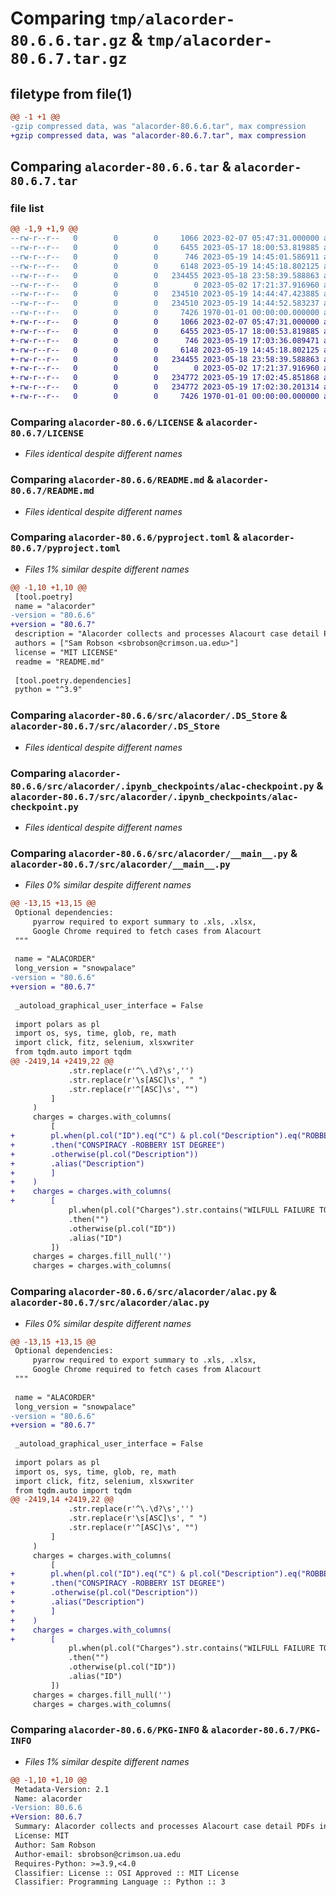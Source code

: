 # Comparing `tmp/alacorder-80.6.6.tar.gz` & `tmp/alacorder-80.6.7.tar.gz`

## filetype from file(1)

```diff
@@ -1 +1 @@
-gzip compressed data, was "alacorder-80.6.6.tar", max compression
+gzip compressed data, was "alacorder-80.6.7.tar", max compression
```

## Comparing `alacorder-80.6.6.tar` & `alacorder-80.6.7.tar`

### file list

```diff
@@ -1,9 +1,9 @@
--rw-r--r--   0        0        0     1066 2023-02-07 05:47:31.000000 alacorder-80.6.6/LICENSE
--rw-r--r--   0        0        0     6455 2023-05-17 18:00:53.819885 alacorder-80.6.6/README.md
--rw-r--r--   0        0        0      746 2023-05-19 14:45:01.586911 alacorder-80.6.6/pyproject.toml
--rw-r--r--   0        0        0     6148 2023-05-19 14:45:18.802125 alacorder-80.6.6/src/alacorder/.DS_Store
--rw-r--r--   0        0        0   234455 2023-05-18 23:58:39.588863 alacorder-80.6.6/src/alacorder/.ipynb_checkpoints/alac-checkpoint.py
--rw-r--r--   0        0        0        0 2023-05-02 17:21:37.916960 alacorder-80.6.6/src/alacorder/__init__.py
--rw-r--r--   0        0        0   234510 2023-05-19 14:44:47.423885 alacorder-80.6.6/src/alacorder/__main__.py
--rw-r--r--   0        0        0   234510 2023-05-19 14:44:52.583237 alacorder-80.6.6/src/alacorder/alac.py
--rw-r--r--   0        0        0     7426 1970-01-01 00:00:00.000000 alacorder-80.6.6/PKG-INFO
+-rw-r--r--   0        0        0     1066 2023-02-07 05:47:31.000000 alacorder-80.6.7/LICENSE
+-rw-r--r--   0        0        0     6455 2023-05-17 18:00:53.819885 alacorder-80.6.7/README.md
+-rw-r--r--   0        0        0      746 2023-05-19 17:03:36.089471 alacorder-80.6.7/pyproject.toml
+-rw-r--r--   0        0        0     6148 2023-05-19 14:45:18.802125 alacorder-80.6.7/src/alacorder/.DS_Store
+-rw-r--r--   0        0        0   234455 2023-05-18 23:58:39.588863 alacorder-80.6.7/src/alacorder/.ipynb_checkpoints/alac-checkpoint.py
+-rw-r--r--   0        0        0        0 2023-05-02 17:21:37.916960 alacorder-80.6.7/src/alacorder/__init__.py
+-rw-r--r--   0        0        0   234772 2023-05-19 17:02:45.851868 alacorder-80.6.7/src/alacorder/__main__.py
+-rw-r--r--   0        0        0   234772 2023-05-19 17:02:30.201314 alacorder-80.6.7/src/alacorder/alac.py
+-rw-r--r--   0        0        0     7426 1970-01-01 00:00:00.000000 alacorder-80.6.7/PKG-INFO
```

### Comparing `alacorder-80.6.6/LICENSE` & `alacorder-80.6.7/LICENSE`

 * *Files identical despite different names*

### Comparing `alacorder-80.6.6/README.md` & `alacorder-80.6.7/README.md`

 * *Files identical despite different names*

### Comparing `alacorder-80.6.6/pyproject.toml` & `alacorder-80.6.7/pyproject.toml`

 * *Files 1% similar despite different names*

```diff
@@ -1,10 +1,10 @@
 [tool.poetry]
 name = "alacorder"
-version = "80.6.6"
+version = "80.6.7"
 description = "Alacorder collects and processes Alacourt case detail PDFs into data tables suitable for research purposes."
 authors = ["Sam Robson <sbrobson@crimson.ua.edu>"]
 license = "MIT LICENSE"
 readme = "README.md"
 
 [tool.poetry.dependencies]
 python = "^3.9"
```

### Comparing `alacorder-80.6.6/src/alacorder/.DS_Store` & `alacorder-80.6.7/src/alacorder/.DS_Store`

 * *Files identical despite different names*

### Comparing `alacorder-80.6.6/src/alacorder/.ipynb_checkpoints/alac-checkpoint.py` & `alacorder-80.6.7/src/alacorder/.ipynb_checkpoints/alac-checkpoint.py`

 * *Files identical despite different names*

### Comparing `alacorder-80.6.6/src/alacorder/__main__.py` & `alacorder-80.6.7/src/alacorder/__main__.py`

 * *Files 0% similar despite different names*

```diff
@@ -13,15 +13,15 @@
 Optional dependencies:
     pyarrow required to export summary to .xls, .xlsx,
     Google Chrome required to fetch cases from Alacourt
 """
 
 name = "ALACORDER"
 long_version = "snowpalace"
-version = "80.6.6"
+version = "80.6.7"
 
 _autoload_graphical_user_interface = False
 
 import polars as pl
 import os, sys, time, glob, re, math
 import click, fitz, selenium, xlsxwriter
 from tqdm.auto import tqdm
@@ -2419,14 +2419,22 @@
             .str.replace(r'^\.\d?\s','')
             .str.replace(r'\s[ASC]\s', " ")
             .str.replace(r'^[ASC]\s', "")
         ]
     )
     charges = charges.with_columns(
         [
+        pl.when(pl.col("ID").eq("C") & pl.col("Description").eq("ROBBERY 1ST"))
+        .then("CONSPIRACY -ROBBERY 1ST DEGREE")
+        .otherwise(pl.col("Description"))
+        .alias("Description")
+        ]
+    )
+    charges = charges.with_columns(
+        [
             pl.when(pl.col("Charges").str.contains("WILFULL FAILURE TO RETURN TO P"))
             .then("")
             .otherwise(pl.col("ID"))
             .alias("ID")
         ])
     charges = charges.fill_null('')
     charges = charges.with_columns(
```

### Comparing `alacorder-80.6.6/src/alacorder/alac.py` & `alacorder-80.6.7/src/alacorder/alac.py`

 * *Files 0% similar despite different names*

```diff
@@ -13,15 +13,15 @@
 Optional dependencies:
     pyarrow required to export summary to .xls, .xlsx,
     Google Chrome required to fetch cases from Alacourt
 """
 
 name = "ALACORDER"
 long_version = "snowpalace"
-version = "80.6.6"
+version = "80.6.7"
 
 _autoload_graphical_user_interface = False
 
 import polars as pl
 import os, sys, time, glob, re, math
 import click, fitz, selenium, xlsxwriter
 from tqdm.auto import tqdm
@@ -2419,14 +2419,22 @@
             .str.replace(r'^\.\d?\s','')
             .str.replace(r'\s[ASC]\s', " ")
             .str.replace(r'^[ASC]\s', "")
         ]
     )
     charges = charges.with_columns(
         [
+        pl.when(pl.col("ID").eq("C") & pl.col("Description").eq("ROBBERY 1ST"))
+        .then("CONSPIRACY -ROBBERY 1ST DEGREE")
+        .otherwise(pl.col("Description"))
+        .alias("Description")
+        ]
+    )
+    charges = charges.with_columns(
+        [
             pl.when(pl.col("Charges").str.contains("WILFULL FAILURE TO RETURN TO P"))
             .then("")
             .otherwise(pl.col("ID"))
             .alias("ID")
         ])
     charges = charges.fill_null('')
     charges = charges.with_columns(
```

### Comparing `alacorder-80.6.6/PKG-INFO` & `alacorder-80.6.7/PKG-INFO`

 * *Files 1% similar despite different names*

```diff
@@ -1,10 +1,10 @@
 Metadata-Version: 2.1
 Name: alacorder
-Version: 80.6.6
+Version: 80.6.7
 Summary: Alacorder collects and processes Alacourt case detail PDFs into data tables suitable for research purposes.
 License: MIT
 Author: Sam Robson
 Author-email: sbrobson@crimson.ua.edu
 Requires-Python: >=3.9,<4.0
 Classifier: License :: OSI Approved :: MIT License
 Classifier: Programming Language :: Python :: 3
```

